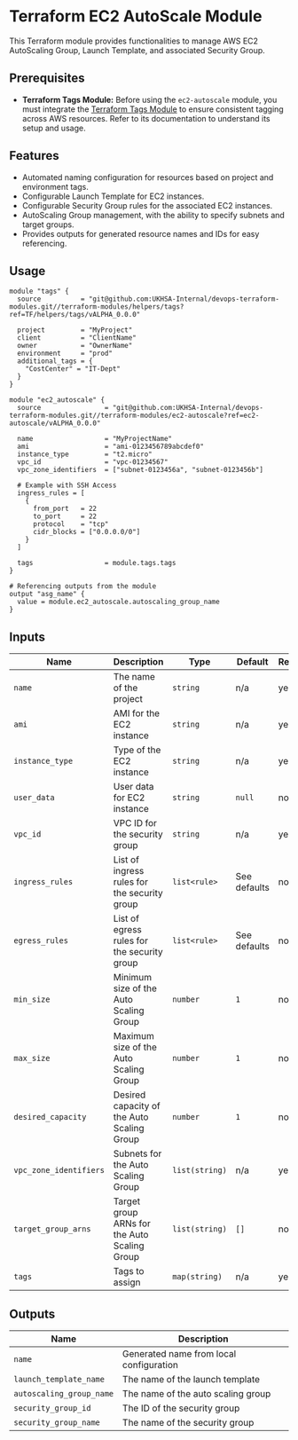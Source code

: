 # Terraform EC2 AutoScale Module

This Terraform module provides functionalities to manage AWS EC2 AutoScaling Group, Launch Template, and associated Security Group.

## Prerequisites

- **Terraform Tags Module:** Before using the `ec2-autoscale` module, you must integrate the [Terraform Tags Module](../helpers/tags) to ensure consistent tagging across AWS resources. Refer to its documentation to understand its setup and usage.

## Features

- Automated naming configuration for resources based on project and environment tags.
- Configurable Launch Template for EC2 instances.
- Configurable Security Group rules for the associated EC2 instances.
- AutoScaling Group management, with the ability to specify subnets and target groups.
- Provides outputs for generated resource names and IDs for easy referencing.

## Usage

```hcl
module "tags" {
  source          = "git@github.com:UKHSA-Internal/devops-terraform-modules.git//terraform-modules/helpers/tags?ref=TF/helpers/tags/vALPHA_0.0.0"

  project         = "MyProject"
  client          = "ClientName"
  owner           = "OwnerName"
  environment     = "prod"
  additional_tags = {
    "CostCenter" = "IT-Dept"
  }
}

module "ec2_autoscale" {
  source                = "git@github.com:UKHSA-Internal/devops-terraform-modules.git//terraform-modules/ec2-autoscale?ref=ec2-autoscale/vALPHA_0.0.0"

  name                  = "MyProjectName"
  ami                   = "ami-0123456789abcdef0"
  instance_type         = "t2.micro"
  vpc_id                = "vpc-01234567"
  vpc_zone_identifiers  = ["subnet-0123456a", "subnet-0123456b"]
  
  # Example with SSH Access
  ingress_rules = [
    {
      from_port   = 22
      to_port     = 22
      protocol    = "tcp"
      cidr_blocks = ["0.0.0.0/0"]
    }
  ]

  tags                  = module.tags.tags
}

# Referencing outputs from the module
output "asg_name" {
  value = module.ec2_autoscale.autoscaling_group_name
}
```
## Inputs

| Name                  | Description                                             | Type                                                                                              | Default            | Required |
|-----------------------|---------------------------------------------------------|---------------------------------------------------------------------------------------------------|--------------------|----------|
| `name`                | The name of the project                                 | `string`                                                                                          | n/a                | yes      |
| `ami`                 | AMI for the EC2 instance                                | `string`                                                                                          | n/a                | yes      |
| `instance_type`       | Type of the EC2 instance                                | `string`                                                                                          | n/a                | yes      |
| `user_data`           | User data for EC2 instance                              | `string`                                                                                          | `null`             | no       |
| `vpc_id`              | VPC ID for the security group                           | `string`                                                                                          | n/a                | yes      |
| `ingress_rules`       | List of ingress rules for the security group            | `list<rule>`                                                                                      | See defaults       | no       |
| `egress_rules`        | List of egress rules for the security group             | `list<rule>`                                                                                      | See defaults       | no       |
| `min_size`            | Minimum size of the Auto Scaling Group                  | `number`                                                                                          | `1`                | no       |
| `max_size`            | Maximum size of the Auto Scaling Group                  | `number`                                                                                          | `1`                | no       |
| `desired_capacity`    | Desired capacity of the Auto Scaling Group              | `number`                                                                                          | `1`                | no       |
| `vpc_zone_identifiers`| Subnets for the Auto Scaling Group                      | `list(string)`                                                                                    | n/a                | yes      |
| `target_group_arns`   | Target group ARNs for the Auto Scaling Group            | `list(string)`                                                                                    | `[]`               | no       |
| `tags`                | Tags to assign                                          | `map(string)`                                                                                     | n/a                | yes      |

## Outputs

| Name                       | Description                             |
|----------------------------|-----------------------------------------|
| `name`                     | Generated name from local configuration |
| `launch_template_name`     | The name of the launch template         |
| `autoscaling_group_name`   | The name of the auto scaling group      |
| `security_group_id`        | The ID of the security group            |
| `security_group_name`      | The name of the security group          |
